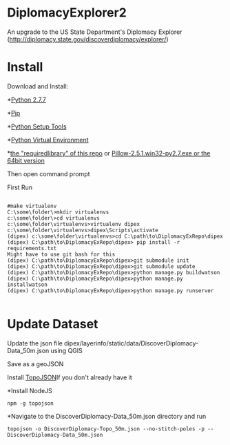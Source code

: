 DiplomacyExplorer2
==================

An upgrade to the US State Department's Diplomacy Explorer (http://diplomacy.state.gov/discoverdiplomacy/explorer/)

Install
===================

Download and Install:

*[Python 2.7.7](https://www.python.org/downloads/)

*[Pip](http://www.lfd.uci.edu/~gohlke/pythonlibs/#pip)

*[Python Setup Tools](http://www.lfd.uci.edu/~gohlke/pythonlibs/#setuptools)

*[Python Virtual Environment](http://www.lfd.uci.edu/~gohlke/pythonlibs/#virtualenv)

*[the "requiredlibrary" of this repo](https://github.com/USStateDept/DiplomacyExplorer2/tree/master/requiredlibrary) or [Pillow-2.5.1.win32-py2.7.exe or the 64bit version](http://www.lfd.uci.edu/~gohlke/pythonlibs/#pillow)

Then open command prompt

First Run

```

#make virtualenv
C:\some\folder\>mkdir virtualenvs
c:\some\folder\>cd virtualenvs
c:\some\folder\virtualenvs>virtualenv dipex
c:\some\folder\virtualenvs>dipex\Scripts\activate
(dipex) c:\some\folder\virtualenvs>cd C:\path\to\DiplomacyExRepo\dipex
(dipex) C:\path\to\DiplomacyExRepo\dipex> pip install -r requirements.txt
Might have to use git bash for this
(dipex) C:\path\to\DiplomacyExRepo\dipex>git submodule init
(dipex) C:\path\to\DiplomacyExRepo\dipex>git submodule update
(dipex) C:\path\to\DiplomacyExRepo\dipex>python manage.py buildwatson
(dipex) C:\path\to\DiplomacyExRepo\dipex>python manage.py installwatson
(dipex) C:\path\to\DiplomacyExRepo\dipex>python manage.py runserver


```

Update Dataset
==============================

Update the json file dipex/layerinfo/static/data/DiscoverDiplomacy-Data_50m.json using QGIS 

Save as a geoJSON

Install [TopoJSON](https://github.com/mbostock/topojson)If you don't already have it

*Install NodeJS

```
npm -g topojson
```

*Navigate to the DiscoverDiplomacy-Data_50m.json directory and run 

```
topojson -o DiscoverDiplomacy-Topo_50m.json --no-stitch-poles -p -- DiscoverDiplomacy-Data_50m.json
```



